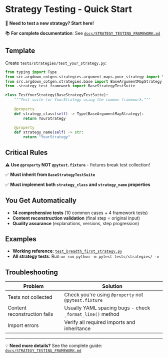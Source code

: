 # Strategy Testing - Quick Start

🚀 **Need to test a new strategy? Start here!**

📚 **For complete documentation**: See [`docs/STRATEGY_TESTING_FRAMEWORK.md`](../../docs/STRATEGY_TESTING_FRAMEWORK.md)

## Template

Create `tests/strategies/test_your_strategy.py`:

```python
from typing import Type
from src.argdown_cotgen.strategies.argument_maps.your_strategy import YourStrategy
from src.argdown_cotgen.strategies.base import BaseArgumentMapStrategy
from .strategy_test_framework import BaseStrategyTestSuite

class TestYourStrategy(BaseStrategyTestSuite):
    """Test suite for YourStrategy using the common framework."""
    
    @property
    def strategy_class(self) -> Type[BaseArgumentMapStrategy]:
        return YourStrategy
    
    @property
    def strategy_name(self) -> str:
        return "YourStrategy"
```

## Critical Rules

⚠️ **Use `@property` NOT `@pytest.fixture`** - fixtures break test collection!

✅ **Must inherit from `BaseStrategyTestSuite`**

✅ **Must implement both `strategy_class` and `strategy_name` properties**

## You Get Automatically

- **14 comprehensive tests** (10 common cases + 4 framework tests)
- **Content reconstruction validation** (final step = original input)
- **Quality assurance** (explanations, versions, step progression)

## Examples

- **Working reference**: [`test_breadth_first_strategy.py`](test_breadth_first_strategy.py)
- **All strategy tests**: Run `uv run python -m pytest tests/strategies/ -v`

## Troubleshooting

| Problem | Solution |
|---------|----------|
| Tests not collected | Check you're using `@property` not `@pytest.fixture` |
| Content reconstruction fails | Usually YAML spacing bugs - check `_format_line()` method |
| Import errors | Verify all required imports and inheritance |

---
💡 **Need more details?** See the complete guide: [`docs/STRATEGY_TESTING_FRAMEWORK.md`](../../docs/STRATEGY_TESTING_FRAMEWORK.md)
